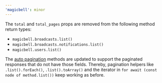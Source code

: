 ```yaml
---
'magicbell': minor
---
```


The `total` and `total_pages` props are removed from the following method return types:

- `magicbell.broadcasts.list()`
- `magicbell.broadcasts.notifications.list()`
- `magicbell.users.list()`

The [auto pagination](https://github.com/magicbell-io/magicbell-js/tree/main/packages/magicbell#using-promises) methods are updated to support the paginated responses that do not have those fields. Thereby, pagination helpers like `.list().forEach()`, `.list().toArray()` and the iterator in `for await (const node of method.list())` keep working as before.

